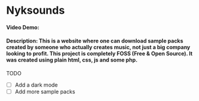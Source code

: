 # Nyksounds
#### Video Demo: 
#### Description: This is a website where one can download sample packs created by someone who actually creates music, not just a big company looking to profit. This project is completely FOSS (Free & Open Source). It was created using plain html, css, js and some php.
TODO
- [ ] Add a dark mode
- [ ] Add more sample packs
